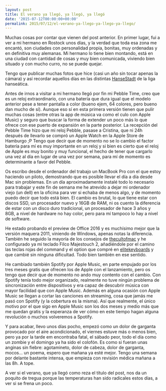 ```yaml
---
layout: post
title: El verano ya llegó, ya llegó, ya llegó
date: '2015-07-12T00:00:00+00:00'
permalink: 2015/07/12/el-verano-ya-llego-ya-llego-ya-llego/
---
```


Muchas cosas por contar que vienen del post anterior. En primer lugar, fui a ver a mi hermano en Rostock unos días, y la verdad que toda esa zona me encantó, son ciudades con personalidad propia, bonitas, muy ordenadas y en definitiva muy alemanas. Mi hermano lo tiene bien montando, está en una ciudad con cantidad de cosas y muy bien comunicada, viviendo bien situado y con mucho curro, no se puede quejar.

<!--more-->

Tengo que publicar muchas fotos que hice (casi un año sin tocar apenas la cámara) y así recordar aquellos días en las distintas [HanseStadt](http://www.thefreedictionary.com/Hansestadt) de la liga hanseática.

Antes de irnos a visitar a mi hermano llegó por fin mi Pebble Time, creo que es un reloj extraordinario, con una batería que dura igual que el modelo anterior pese a tener pantalla a color (bueno ejem, 64 colores, pero bueno dan mucho de sí). Aunque eso sí en esta primera versión tienen que pulir muchas cosas (entre otras la app de música va como el culo con Apple Music) y seguro que buscar la forma de extender un poco más lo que ofrece con ese puerto de expansión en la parte posterior. La recepción del Pebble Time hizo que mi reloj Pebble, pasase a Cristina, que ni 24h después de llevarlo se compró un Apple Watch en la Apple Store de Hamburgo ;P Tengo que decir que de momento no se lo cambio el factor batería para mí es muy importante en un reloj y si bien es cierto que el reloj de Apple es muy bonito y muy funcional, el hecho de tener que cargarlo una vez al día en lugar de una vez por semana, para mí de momento es determinante a favor del Pebble.

Os escribo desde el ordenador del trabajo un MacBook Pro con el que estoy haciendo un piloto, demostrando que es posible llevar el día a día desde Mac sin problemas. En un día aproximadamente instalé todo lo necesario para trabajar y este fin de semana me he atrevido a dejar mi ordenador viejo (un dell) en la oficina para ver si echaba de menos algo, y de momento puedo decir que todo está bien. El cambio es brutal, lo que tiene estar con discos SSD, un procesador nuevo y 16GB de RAM, ni os cuento la diferencia de estar con un disco duro tradicional, un procesador de hace 3 años y 8GB, a nivel de hardware no hay color, pero para mí tampoco lo hay a nivel de software.

He estado probando el preview de Office 2016 y es muchísimo mejor que la versión maquera 2011, viniendo de Windows, apenas notas la diferencia. También he seguido la mayoría de los consejos de [thecultofmac](http://www.cultofmac.com/271485/hacking-filcos-tenkeyless-majestouch-2-work-mac-review/) y he configurado ya mi teclado Filco Majestouch 2, añadiéndole por el camino las teclas rojas del command y el option que compré en [elitekeyboards](https://elitekeyboards.com/products.php?sub=access#cherrymxkeys) y que cambié sin ninguna dificultad. Todo bien también en ese sentido.

He cambiado también Spotify por Apple Music, en parte empujado por los tres meses gratis que ofrecen los de Apple con el lanzamiento, pero os tengo que decir que de momento no ando muy contento con el cambio. Con Spotify tenía todo mejor organizado, realmente no tuve ningún problema de sincronización entre dispositivos y era capaz de descubrir música con mayor facilidad que con Apple Music. Además en alguna ocasión con Apple Music se llegan a cortar las canciones en streaming, cosa que jamás me pasó con Spotify (y la cobertura es la misma). Así que realmente, el único motivo por el que sigo en Apple Music son los dos meses y medio más que me quedan gratis y la esperanza de ver cómo en este tiempo hagan alguna revolución o muchos volveremos a Spotify.

Y para acabar, llevo unos días pocho, empezó como un dolor de garganta provocado por el aire acondicionado, el viernes estuve más o menos bien, pero ya por la tarde em encontraba fatal, el sábado peor, todo el día como un zombie y el domingo ya ha sido el colofón. Es como si fueran unas anginas sin fiebre: agotamineto, dolor de cabeza, dolor de garganta, mocos... un poema, espero que mañana ya esté mejor. Tengo una semana por delante bastante intensa, que empieza con revisión médica mañana a las 8h. A tope.

A ver si el verano, que ya llegó como reza el título del post, nos da un poquito de tregua porque las temperaturas han sido radicales estos días, a ver si se frena un poco.
